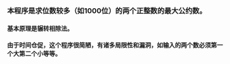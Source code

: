 ### 本程序是求位数较多（如1000位）的两个正整数的最大公约数。

#### 基本原理是辗转相除法。

#### 由于时间仓促，这个程序很简陋，有诸多局限性和漏洞，如输入的两个数必须第一个大第二个小等等。
